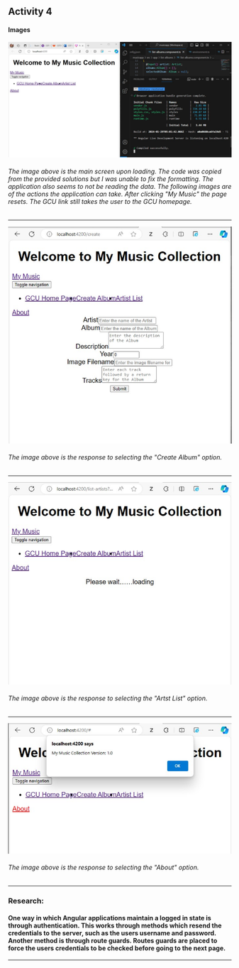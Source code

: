 ## Activity 4
#### Images
![Home](home.jpg 'Homescreen')
###### The image above is the main screen upon loading. The code was copied from the provided solutions but I was unable to fix the formatting. The application also seems to not be reading the data. The following images are of the actions the application can take. After clicking "My Music" the page resets. The GCU link still takes the user to the GCU homepage.

***

![Create Button](create.jpg 'Response to Create Button')
###### The image above is the response to selecting the "Create Album" option.

***

![Artist List](list.jpg 'Response to Artist list')
###### The image above is the response to selecting the "Artst List" option.

***

![About](about.jpg 'About button')
###### The image above is the response to selecting the "About" option.
***

### Research:
#### One way in which Angular applications maintain a logged in state is through authentication. This works through methods which resend the credentials to the server, such as the users username and password. Another method is through route guards. Routes guards are placed to force the users credentials to be checked before going to the next page.
***
